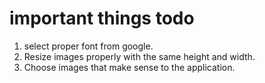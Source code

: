 # important things todo
1. select proper font from google.
2. Resize images properly with the same height and width.
3. Choose images that make sense to the application.